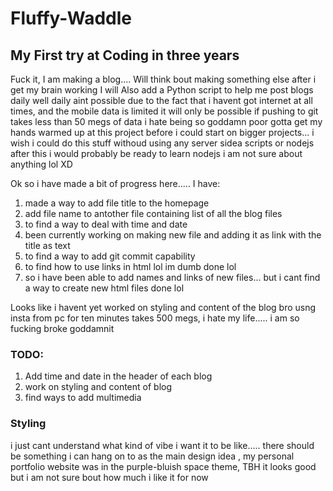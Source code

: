 # Fluffy-Waddle
## My First try at Coding in three years

Fuck it, I am making a blog....
Will think bout making something else after i get my brain working
I will Also add a Python script to help me post blogs daily
well daily aint possible due to the fact that i havent got internet at all times, and the mobile data is limited
it will only be possible if pushing to git takes less than 50 megs of data
i hate being so goddamn poor
gotta get my hands warmed up at this project before i could start on bigger projects...
i wish i could do this stuff withoud using any server sidea scripts or nodejs
after this i would probably be ready to learn nodejs
i am not sure about anything lol XD





Ok so i have made a bit of progress here.....
I have:
1. made a way to add file title to the homepage
1. add file name to antother file containing list of all the blog files
1. to find a way to deal with time and date 
1. been currently working on making new file and adding it as link with the title as text
1. to find a way to add git commit capability
1. to find how to use links in html lol im dumb done lol
1. so i have been able to add names and links of new files... but i cant find a way to create new html files done lol

Looks like i havent yet worked on styling and content of the blog
bro usng insta from pc for ten minutes takes 500 megs, i hate my life..... i am so fucking broke goddamnit

### TODO:
1. Add time and date in the header of each blog
1. work on styling and content of blog
1. find ways to add multimedia





### Styling
i just cant understand what kind of vibe i want it to be like..... there should be something i can hang on to as the main design idea , my personal portfolio website was in the purple-bluish space theme, TBH it looks good but i am not sure bout how much i like it for now